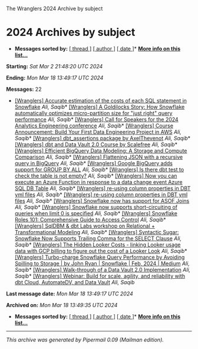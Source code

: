 


The Wranglers 2024 Archive by subject




2024 Archives by subject
========================


* **Messages sorted by:**
[[ thread ]](thread.html#start)
[[ author ]](author.html#start)
[[ date ]](date.html#start)* **[More info on this list...](https://analyticsengineering.net/mailman/listinfo/wranglers)**


**Starting:** *Sat Mar 2 21:48:20 UTC 2024*  

**Ending:** *Mon Mar 18 13:49:17 UTC 2024*  

**Messages:** 22
* [[Wranglers] Accurate estimation of the costs of each SQL statement in Snowflake](000017.html)
*Ali, Saqib** [[Wranglers] A Goldilocks Story: How Snowflake automatically optimizes micro-partition size for "just right" query performance](000019.html)
*Ali, Saqib** [[Wranglers] Call for Speakers for the 2024 Analytics Engineering conference](000004.html)
*Ali, Saqib** [[Wranglers] Course Announcement: Build Your First Data Engineering Project in AWS](000011.html)
*Ali, Saqib** [[Wranglers] dbt\_assertions package by AxelThevenot](000008.html)
*Ali, Saqib** [[Wranglers] dbt and Data Vault 2.0 Course by Scalefree](000003.html)
*Ali, Saqib** [[Wranglers] Efficient BigQuery Data Modeling: A Storage and Compute Comparison](000012.html)
*Ali, Saqib** [[Wranglers] Flattening JSON with a recursive query in BigQuery](000015.html)
*Ali, Saqib** [[Wranglers] Google BigQuery adds support for GROUP BY ALL](000009.html)
*Ali, Saqib** [[Wranglers] Is there dbt test to check the table is not empty?](000005.html)
*Ali, Saqib** [[Wranglers] Now you can execute an Azure Function in response to a data change event Azure SQL DB Table](000021.html)
*Ali, Saqib** [[Wranglers] re-using column properties in DBT yml files](000001.html)
*Ali, Saqib** [[Wranglers] re-using column properties in DBT yml files](000002.html)
*Ali, Saqib** [[Wranglers] Snowflake now has support for ASOF Joins](000000.html)
*Ali, Saqib** [[Wranglers] Snowflake now supports short-circuiting of queries when limit 0 is specified](000006.html)
*Ali, Saqib** [[Wranglers] Snowflake Roles 101: Comprehensive Guide to Access Control](000018.html)
*Ali, Saqib** [[Wranglers] SqlDBM & dbt Labs workshop on Relational + Transformational Modeling](000007.html)
*Ali, Saqib** [[Wranglers] Syntactic Sugar: Snowflake Now Supports Trailing Comma for the SELECT Clause](000016.html)
*Ali, Saqib** [[Wranglers] The Hidden Looker Costs - linking Looker usage data with GCP billing to figure out the cost of a Looker Look](000010.html)
*Ali, Saqib** [[Wranglers] Turbo-charge Snowflake Query Performance by Avoiding Spilling to Storage \| by John Ryan \| Snowflake \| Feb, 2024 \| Medium](000020.html)
*Ali, Saqib** [[Wranglers] Walk-through of a Data Vault 2.0 Implementation](000013.html)
*Ali, Saqib** [[Wranglers] Webinar: Build for scale, agility, and reliability with dbt Cloud, AutomateDV, and Data Vault](000014.html)
*Ali, Saqib*



**Last message date:**
*Mon Mar 18 13:49:17 UTC 2024*  

**Archived on:** *Mon Mar 18 13:49:35 UTC 2024*

* **Messages sorted by:**
[[ thread ]](thread.html#start)
[[ author ]](author.html#start)
[[ date ]](date.html#start)* **[More info on this list...](https://analyticsengineering.net/mailman/listinfo/wranglers)**





---


*This archive was generated by
 Pipermail 0.09 (Mailman edition).*












